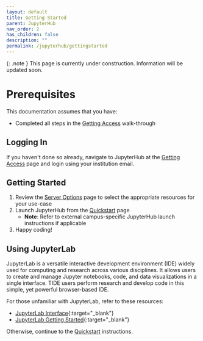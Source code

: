```yaml
---
layout: default
title: Getting Started
parent: JupyterHub
nav_order: 2
has_children: false
description: ""
permalink: /jupyterhub/gettingstarted
---
```


{: .note }
This page is currently under construction. Information will be updated soon.

# Prerequisites
This documentation assumes that you have:
- Completed all steps in the [Getting Access](./gettingaccess) walk-through

## Logging In
If you haven't done so already, navigate to JupyterHub at the [Getting Access](./gettingaccess) page and login using your institution email.

## Getting Started
1. Review the [Server Options](./faqs-serveroptions) page to select the appropriate resources for your use-case
1. Launch JupyterHub from the [Quickstart](./quickstart) page
    - **Note**: Refer to external campus-specific JupyterHub launch instructions if applicable
1. Happy coding!

## Using JupyterLab
JupyterLab is a versatile interactive development environment (IDE) widely used for computing and research across various disciplines. It allows users to create and manage Jupyter notebooks, code, and data visualizations in a single interface. TIDE users perform research and develop code in this simple, yet powerful browser-based IDE. 

For those unfamiliar with JupyterLab, refer to these resources: 
- [JupyterLab Interface](https://www.datacamp.com/tutorial/installing-jupyter-notebook#:~:text=DataCamp%20tutorial.-,JupyterLab%20Interface,-JupyterLab%20interface%20is){:target="_blank"}
- [JupyterLab Getting Started](https://jupyterlab.readthedocs.io/en/latest/getting_started/overview.html){:target="_blank"}

Otherwise, continue to the [Quickstart](./quickstart) instructions.

